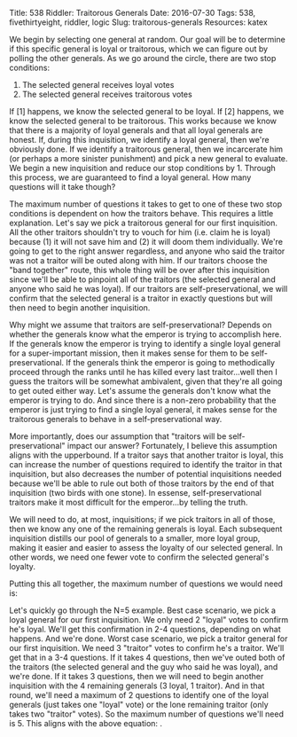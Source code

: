 Title: 538 Riddler: Traitorous Generals
Date: 2016-07-30
Tags: 538, fivethirtyeight, riddler, logic
Slug: traitorous-generals
Resources: katex

We begin by selecting one general at random.  Our goal will be to determine if this specific general is loyal or traitorous, which we can figure out by polling the other generals.  As we go around the circle, there are two stop conditions:
<ol>
<li>The selected general receives <span class="inline-equation" data-expr="\left( \lceil N/2 \rceil \right)-1"></span> loyal votes</li>
<li>The selected general receives <span class="inline-equation" data-expr="\left( \lceil N/2 \rceil \right)"></span> traitorous votes</li>
</ol>
If [1] happens, we know the selected general to be loyal.  If [2] happens, we know the selected general to be traitorous.  This works because we know that there is a majority of loyal generals and that all loyal generals are honest.  If, during this inquisition, we identify a loyal general, then we're obviously done.  If we identify a traitorous general, then we incarcerate him (or perhaps a more sinister punishment) and pick a new general to evaluate.  We begin a new inquisition and reduce our stop conditions by 1.  Through this process, we are guaranteed to find a loyal general. How many questions will it take though?

The maximum number of questions it takes to get to one of these two stop conditions is dependent on how the traitors behave.  This requires a little explanation.  Let's say we pick a traitorous general for our first inquisition.  All the other traitors shouldn't try to vouch for him (i.e. claim he is loyal) because (1) it will not save him and (2) it will doom them individually.  We're going to get to the right answer regardless, and anyone who said the traitor was not a traitor will be outed along with him.  If our traitors choose the "band together" route, this whole thing will be over after this inquisition since we'll be able to pinpoint all of the traitors (the selected general and anyone who said he was loyal).  If our traitors are self-preservational, we will confirm that the selected general is a traitor in exactly <span class="inline-equation" data-expr="\lceil N/2 \rceil"></span> questions but will then need to begin another inquisition.

Why might we assume that traitors are self-preservational?  Depends on whether the generals know what the emperor is trying to accomplish here.  If the generals know the emperor is trying to identify a single loyal general for a super-important mission, then it makes sense for them to be self-preservational.  If the generals think the emperor is going to methodically proceed through the ranks until he has killed every last traitor...well then I guess the traitors will be somewhat ambivalent, given that they're all going to get outed either way.  Let's assume the generals don't know what the emperor is trying to do.  And since there is a non-zero probability that the emperor is just trying to find a single loyal general, it makes sense for the traitorous generals to behave in a self-preservational way.  

More importantly, does our assumption that "traitors will be self-preservational" impact our answer?  Fortunately, I believe this assumption aligns with the upperbound.  If a traitor says that another traitor is loyal, this can increase the number of questions required to identify the traitor in that inquisition, but also decreases the number of potential inquisitions needed because we'll be able to rule out both of those traitors by the end of that inquisition (two birds with one stone).  In essense, self-preservational traitors make it most difficult for the emperor...by telling the truth.

 We will need to do, at most, <span class="inline-equation" data-expr="\left( \lceil N/2 \rceil \right)-1"></span> inquisitions; if we pick traitors in all of those, then we know any one of the remaining generals is loyal.  Each subsequent inquisition distills our pool of generals to a smaller, more loyal group, making it easier and easier to assess the loyalty of our selected general.  In other words, we need one fewer vote to confirm the selected general's loyalty.

Putting this all together, the maximum number of questions we would need is:
<div class="equation" data-expr="\sum_{i=\lceil N/2 \rceil}^{2} i = \left( \sum_{i=1}^{\lceil N/2 \rceil} i \right) - 1 = \frac{\lceil N/2 \rceil \left( \lceil N/2 \rceil +1 \right )}{2} - 1"></div>

Let's quickly go through the N=5 example.  Best case scenario, we pick a loyal general for our first inquisition.  We only need 2 "loyal" votes to confirm he's loyal.  We'll get this confirmation in 2-4 questions, depending on what happens.  And we're done.  Worst case scenario, we pick a traitor general for our first inquisition.  We need 3 "traitor" votes to confirm he's a traitor. We'll get that in a 3-4 questions.  If it takes 4 questions, then we've outed both of the traitors (the selected general and the guy who said he was loyal), and we're done.  If it takes 3 questions, then we will need to begin another inquisition with the 4 remaining generals (3 loyal, 1 traitor).  And in that round, we'll need a maximum of 2 questions to identify one of the loyal generals (just takes one "loyal" vote) or the lone remaining traitor (only takes two "traitor" votes).  So the maximum number of questions we'll need is 5.  This aligns with the above equation: <span class="inline-equation" data-expr="\frac{\lceil 5/2 \rceil \left( \lceil 5/2 \rceil +1 \right )}{2} - 1 = \frac{3*4}{2} - 1 = 5"></span>.

